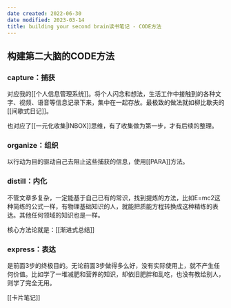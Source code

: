 ```yaml
---
date created: 2022-06-30
date modified: 2023-03-14
title: building your second brain读书笔记 - CODE方法
---
```


## 构建第二大脑的CODE方法

### capture：捕获

对应我的[[个人信息管理系统]]。将个人闪念和想法，生活工作中接触到的各种文字、视频、语音等信息记录下来，集中在一起存放。最极致的做法就如柳比歇夫的[[间歇式日记]]。

也对应了[[一元化收集|INBOX]]思维，有了收集做为第一步，才有后续的整理。

### organize：组织

以行动为目的驱动自己去阻止这些捕获的信息，使用[[PARA]]方法。

### distill：内化

不管文章多复杂，一定能基于自己已有的常识，找到提炼的方法，比如E=mc2这种简练的公式一样，有物理基础知识的人，就能把质能方程转换成这种精练的表达。其他任何领域的知识也是一样。

核心方法论就是：[[渐进式总结]]

### express：表达

是前面3步的终极目的。无论前面3步做得多么好，没有实际使用上，就不产生任何价值。比如学了一堆减肥和营养的知识，却依旧肥胖和乱吃，也没有教给别人，则学了完全无用。

[[卡片笔记]]
